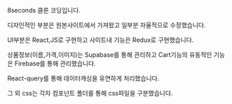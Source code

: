8seconds 클론 코딩입니다.

디자인적인 부분은 원본사이트에서 가져왔고 일부분 자율적으로 수정했습니다.

UI부분은 React,JS로 구현하고 사이트내 기능은 Redux로 구현했습니다.

상품정보(이름,가격,이미지)는 Supabase를 통해 관리하고 Cart기능의 유동적인 기능은 Firebase를 통해 관리했습니다.

React-query를 통해 데이터캐싱을 유연하게 처리했습니다.

그 외 css는 각자 컴포넌트 폴더를 통해 css파일을 구분했습니다.
